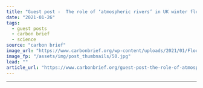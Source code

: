 ```yaml
---
title: "Guest post -  The role of ‘atmospheric rivers’ in UK winter floods"
date: "2021-01-26"
tags: 
  - guest posts
  - carbon brief
  - science
source: "carbon brief"
image_url: "https://www.carbonbrief.org/wp-content/uploads/2021/01/Flooding-hit-parts-of-Hereford-after-Storm-Christoph-brought-heavy-rain-to-the-region-583x372.jpg"
image_fp: "/assets/img/post_thumbnails/50.jpg"
lead: ""
article_url: "https://www.carbonbrief.org/guest-post-the-role-of-atmospheric-rivers-in-uk-winter-floods"
---
```


---
